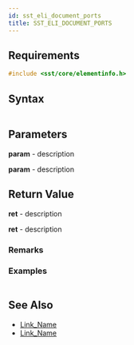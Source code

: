 ```yaml
---
id: sst_eli_document_ports
title: SST_ELI_DOCUMENT_PORTS
---
```


## Requirements

```cpp
#include <sst/core/elementinfo.h>
```

## Syntax

```cpp

```

## Parameters

**param** - description

**param** - description

## Return Value

**ret** - description

**ret** - description

### Remarks

### Examples

```cpp

```

## See Also

- [Link_Name](TBA)
- [Link_Name](TBA)